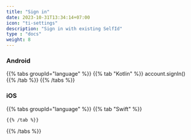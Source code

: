 ```yaml
---
title: "Sign in"
date: 2023-10-31T13:34:14+07:00
icon: "ti-settings"
description: "Sign in with existing SelfId"
type : "docs"
weight: 8
---
```




### Android
{{% tabs groupId="language" %}}
    {{% tab "Kotlin" %}}
    account.signIn()
    {{% /tab %}} 
{{% /tabs %}}

### iOS

{{% tabs groupId="language" %}}
    {{% tab "Swift" %}}
    
    {{% /tab %}}    
{{% /tabs %}}